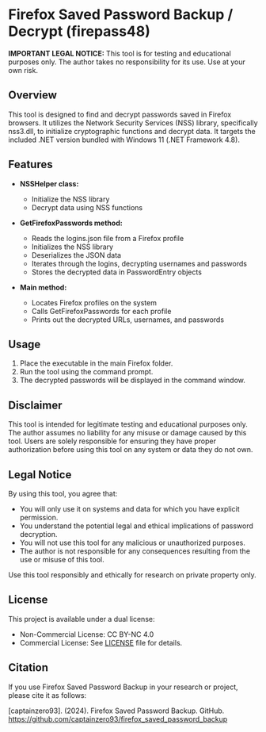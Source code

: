# Firefox Saved Password Backup / Decrypt (firepass48)

**IMPORTANT LEGAL NOTICE:** This tool is for testing and educational purposes only. The author takes no responsibility for its use. Use at your own risk.

## Overview

This tool is designed to find and decrypt passwords saved in Firefox browsers. It utilizes the Network Security Services (NSS) library, specifically nss3.dll, to initialize cryptographic functions and decrypt data. It targets the included .NET version bundled with Windows 11 (.NET Framework 4.8).

## Features

- **NSSHelper class:**
  - Initialize the NSS library
  - Decrypt data using NSS functions

- **GetFirefoxPasswords method:**
  - Reads the logins.json file from a Firefox profile
  - Initializes the NSS library
  - Deserializes the JSON data
  - Iterates through the logins, decrypting usernames and passwords
  - Stores the decrypted data in PasswordEntry objects

- **Main method:**
  - Locates Firefox profiles on the system
  - Calls GetFirefoxPasswords for each profile
  - Prints out the decrypted URLs, usernames, and passwords

## Usage

1. Place the executable in the main Firefox folder.
2. Run the tool using the command prompt.
3. The decrypted passwords will be displayed in the command window.

## Disclaimer

This tool is intended for legitimate testing and educational purposes only. The author assumes no liability for any misuse or damage caused by this tool. Users are solely responsible for ensuring they have proper authorization before using this tool on any system or data they do not own.

## Legal Notice

By using this tool, you agree that:
- You will only use it on systems and data for which you have explicit permission.
- You understand the potential legal and ethical implications of password decryption.
- You will not use this tool for any malicious or unauthorized purposes.
- The author is not responsible for any consequences resulting from the use or misuse of this tool.

Use this tool responsibly and ethically for research on private property only.

## License

This project is available under a dual license:
- Non-Commercial License: CC BY-NC 4.0
- Commercial License: See [LICENSE](LICENSE) file for details.

## Citation

If you use Firefox Saved Password Backup in your research or project, please cite it as follows:

[captainzero93]. (2024). Firefox Saved Password Backup. GitHub. https://github.com/captainzero93/firefox_saved_password_backup
